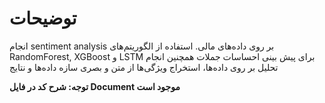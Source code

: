 # توضیحات
انجام sentiment analysis بر روی داده‌های مالی.
استفاده از الگوریتم‌های RandomForest, XGBoost و LSTM برای پیش بینی احساسات جملات
همچنین انجام تحلیل بر روی داده‌ها، استخراج ویژگی‌ها از متن و بصری سازه داده‌ها و نتایج

**توجه: شرح کد در فایل Document موجود است**